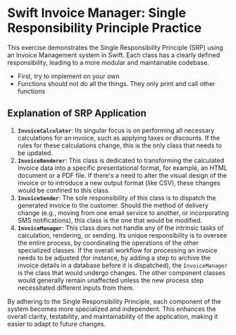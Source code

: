 # Swift Invoice Manager: Single Responsibility Principle Practice

This exercise demonstrates the Single Responsibility Principle (SRP) using an Invoice Management system in Swift.
Each class has a clearly defined responsibility, leading to a more modular and maintainable codebase.

- First, try to implement on your own
- Functions should not do all the things. They only print and call other functions

## Explanation of SRP Application

1.  **`InvoiceCalculator`**: Its singular focus is on performing all necessary calculations for an invoice, such as applying taxes or discounts. If the rules for these calculations change, this is the only class that needs to be updated.
2.  **`InvoiceRenderer`**: This class is dedicated to transforming the calculated invoice data into a specific presentational format, for example, an HTML document or a PDF file. If there's a need to alter the visual design of the invoice or to introduce a new output format (like CSV), these changes would be confined to this class.
3.  **`InvoiceSender`**: The sole responsibility of this class is to dispatch the generated invoice to the customer. Should the method of delivery change (e.g., moving from one email service to another, or incorporating SMS notifications), this class is the one that would be modified.
4.  **`InvoiceManager`**: This class does not handle any of the intrinsic tasks of calculation, rendering, or sending. Its unique responsibility is to oversee the entire process, by coordinating the operations of the other specialized classes. If the overall workflow for processing an invoice needs to be adjusted (for instance, by adding a step to archive the invoice details in a database before it is dispatched), the `InvoiceManager` is the class that would undergo changes. The other component classes would generally remain unaffected unless the new process step necessitated different inputs from them.

By adhering to the Single Responsibility Principle, each component of the system becomes more specialized and independent. This enhances the overall clarity, testability, and maintainability of the application, making it easier to adapt to future changes.

